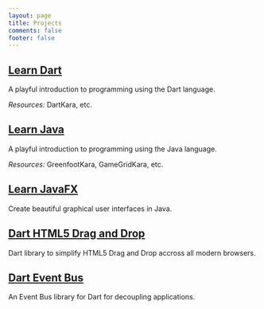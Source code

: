 ```yaml
---
layout: page
title: Projects
comments: false
footer: false
---
```


## <a href="{{root_url}}/projects/learn-dart">Learn Dart</a> ##
A playful introduction to programming using the Dart language.

*Resources:* DartKara, etc.

## <a href="{{root_url}}/projects/learn-java">Learn Java</a> ##
A playful introduction to programming using the Java language.

*Resources:* GreenfootKara, GameGridKara, etc.

## <a href="{{root_url}}/projects/learn-javafx">Learn JavaFX</a> ##
Create beautiful graphical user interfaces in Java.

## <a href="{{root_url}}/projects/dart-html5-drag-and-drop">Dart HTML5 Drag and Drop</a> ##
Dart library to simplify HTML5 Drag and Drop accross all modern browsers.

## <a href="{{root_url}}/projects/dart-event-bus">Dart Event Bus</a> ##
An Event Bus library for Dart for decoupling applications.
